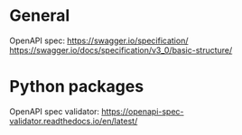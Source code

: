 # General 
OpenAPI spec:
    https://swagger.io/specification/
    https://swagger.io/docs/specification/v3_0/basic-structure/

# Python packages
OpenAPI spec validator:
    https://openapi-spec-validator.readthedocs.io/en/latest/